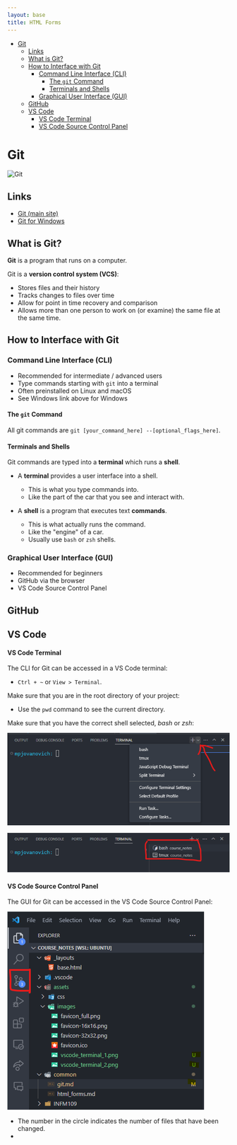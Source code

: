 ```yaml
---
layout: base
title: HTML Forms
---
```


- [Git](#git)
  - [Links](#links)
  - [What is Git?](#what-is-git)
  - [How to Interface with Git](#how-to-interface-with-git)
    - [Command Line Interface (CLI)](#command-line-interface-cli)
      - [The `git` Command](#the-git-command)
      - [Terminals and Shells](#terminals-and-shells)
    - [Graphical User Interface (GUI)](#graphical-user-interface-gui)
  - [GitHub](#github)
  - [VS Code](#vs-code)
    - [VS Code Terminal](#vs-code-terminal)
    - [VS Code Source Control Panel](#vs-code-source-control-panel)

<!-- # Version Control and Collaboration Tools

Several tools we may use, each with own purpose:

- [Git](https://git-scm.com/)
- [GitHub](https://github.com/)
- [GitHub CodeSpaces](https://docs.github.com/en/codespaces/overview)
- [VS Code](https://code.visualstudio.com/) -->

# Git

![Git](https://git-scm.com/images/logo@2x.png)

## Links

- [Git (main site)](https://git-scm.com/)
- [Git for Windows](https://gitforwindows.org/)

## What is Git?

**Git** is a program that runs on a computer.

Git is a **version control system (VCS)**:

- Stores files and their history
- Tracks changes to files over time
- Allow for point in time recovery and comparison
- Allows more than one person to work on (or examine) the same file at the same time.

## How to Interface with Git

### Command Line Interface (CLI)

- Recommended for intermediate / advanced users
- Type commands starting with `git` into a terminal
- Often preinstalled on Linux and macOS
- See Windows link above for Windows

#### The `git` Command

All git commands are `git [your_command_here] --[optional_flags_here]`.

#### Terminals and Shells

Git commands are typed into a **terminal** which runs a **shell**.

- A **terminal** provides a user interface into a shell.

  - This is what you type commands into.
  - Like the part of the car that you see and interact with.

- A **shell** is a program that executes text **commands**.

  - This is what actually runs the command.
  - Like the "engine" of a car.
  - Usually use `bash` or `zsh` shells.

### Graphical User Interface (GUI)

- Recommended for beginners
- GitHub via the browser
- VS Code Source Control Panel

## GitHub

## VS Code

#### VS Code Terminal

The CLI for Git can be accessed in a VS Code terminal:

- `Ctrl + ~` or `View > Terminal`.

Make sure that you are in the root directory of your project:

- Use the `pwd` command to see the current directory.

Make sure that you have the correct shell selected, _bash_ or _zsh_:

![VS Code Terminal](images/vscode_terminal_2.png)

![VS Code Terminal](images/vscode_terminal_1.png)

#### VS Code Source Control Panel

The GUI for Git can be accessed in the VS Code Source Control Panel:

![VS Code Source Control](images/vscode_source_control_explorer_1.png)

- The number in the circle indicates the number of files that have been changed.
-

